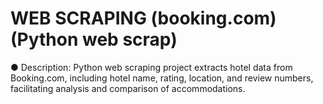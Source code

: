 # WEB SCRAPING (booking.com) (Python web scrap) 

●	Description: Python web scraping project extracts hotel data from Booking.com, including hotel name, rating, location, and review numbers, facilitating analysis and comparison of accommodations.

